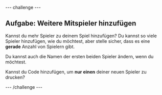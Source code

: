 --- challenge ---

## Aufgabe: Weitere Mitspieler hinzufügen

Kannst du mehr Spieler zu deinem Spiel hinzufügen? Du kannst so viele Spieler hinzufügen, wie du möchtest, aber stelle sicher, dass es eine **gerade** Anzahl von Spielern gibt.

Du kannst auch die Namen der ersten beiden Spieler ändern, wenn du möchtest.

Kannst du Code hinzufügen, um **nur einen** deiner neuen Spieler zu drucken?

--- /challenge ---